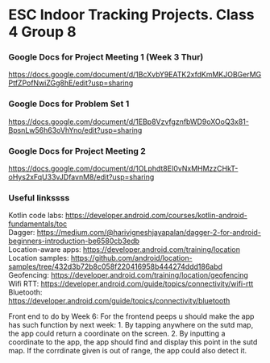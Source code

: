 # ESC Indoor Tracking Projects. Class 4 Group 8


### Google Docs for Project Meeting 1 (Week 3 Thur)
https://docs.google.com/document/d/1BcXvbY9EATK2xfdKmMKJOBGerMGPtfZPofNwiZGg8hE/edit?usp=sharing  

### Google Docs for Problem Set 1
https://docs.google.com/document/d/1EBp8VzvfgznfbWD9oXOoQ3x81-BpsnLw56h63oVhYno/edit?usp=sharing  

### Google Docs for Project Meeting 2
https://docs.google.com/document/d/1OLphdt8EI0vNxMHMzzCHkT-oHys2xFqU33vJDfavnM8/edit?usp=sharing

### Useful linkssss
Kotlin code labs: https://developer.android.com/courses/kotlin-android-fundamentals/toc  
Dagger: https://medium.com/@harivigneshjayapalan/dagger-2-for-android-beginners-introduction-be6580cb3edb  
Location-aware apps: https://developer.android.com/training/location  
Location samples: https://github.com/android/location-samples/tree/432d3b72b8c058f220416958b444274ddd186abd  
Geofencing: https://developer.android.com/training/location/geofencing  
Wifi RTT: https://developer.android.com/guide/topics/connectivity/wifi-rtt  
Bluetooth: https://developer.android.com/guide/topics/connectivity/bluetooth

Front end to do by Week 6: 
For the frontend peeps u should make the app has such function by next week: 1. By tapping anywhere on the sutd map, the app could return a coordinate on the screen.
2. By inputting a coordinate to the app, the app should find and display this point in the sutd map. If the corrdinate given is out of range, the app could also detect it.
